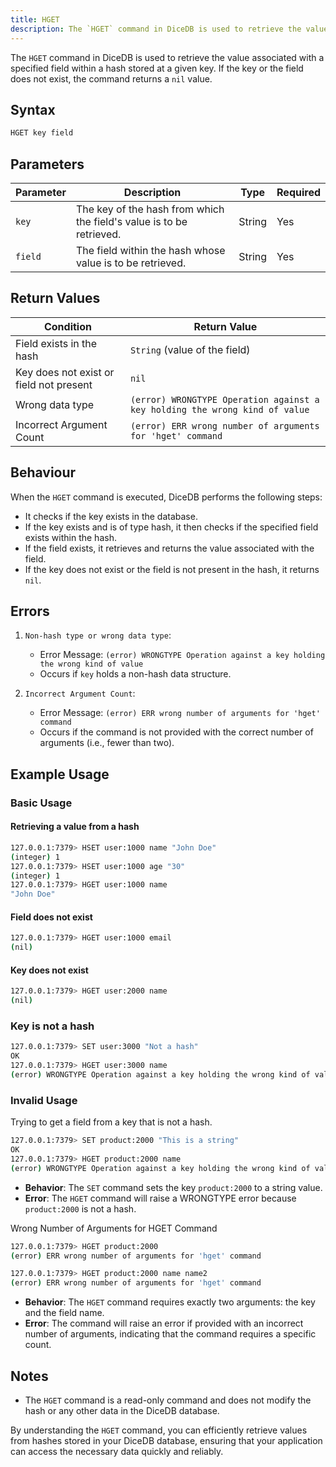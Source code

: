 ```yaml
---
title: HGET
description: The `HGET` command in DiceDB is used to retrieve the value associated with a specified field within a hash stored at a given key. If the key or the field does not exist, the command returns a `nil` value.
---
```


The `HGET` command in DiceDB is used to retrieve the value associated with a specified field within a hash stored at a given key. If the key or the field does not exist, the command returns a `nil` value.

## Syntax

```bash
HGET key field
```

## Parameters

| Parameter | Description                                                          | Type   | Required |
| --------- | -------------------------------------------------------------------- | ------ | -------- |
| `key`     | The key of the hash from which the field's value is to be retrieved. | String | Yes      |
| `field`   | The field within the hash whose value is to be retrieved.            | String | Yes      |

## Return Values

| Condition                               | Return Value                                                                |
| --------------------------------------- | --------------------------------------------------------------------------- |
| Field exists in the hash                | `String` (value of the field)                                               |
| Key does not exist or field not present | `nil`                                                                       |
| Wrong data type                         | `(error) WRONGTYPE Operation against a key holding the wrong kind of value` |
| Incorrect Argument Count                | `(error) ERR wrong number of arguments for 'hget' command`                  |

## Behaviour

When the `HGET` command is executed, DiceDB performs the following steps:

- It checks if the key exists in the database.
- If the key exists and is of type hash, it then checks if the specified field exists within the hash.
- If the field exists, it retrieves and returns the value associated with the field.
- If the key does not exist or the field is not present in the hash, it returns `nil`.

## Errors

1. `Non-hash type or wrong data type`:

   - Error Message: `(error) WRONGTYPE Operation against a key holding the wrong kind of value`
   - Occurs if `key` holds a non-hash data structure.

2. `Incorrect Argument Count`:

   - Error Message: `(error) ERR wrong number of arguments for 'hget' command`
   - Occurs if the command is not provided with the correct number of arguments (i.e., fewer than two).

## Example Usage

### Basic Usage

#### Retrieving a value from a hash

```bash
127.0.0.1:7379> HSET user:1000 name "John Doe"
(integer) 1
127.0.0.1:7379> HSET user:1000 age "30"
(integer) 1
127.0.0.1:7379> HGET user:1000 name
"John Doe"
```

#### Field does not exist

```bash
127.0.0.1:7379> HGET user:1000 email
(nil)
```

#### Key does not exist

```bash
127.0.0.1:7379> HGET user:2000 name
(nil)
```

### Key is not a hash

```bash
127.0.0.1:7379> SET user:3000 "Not a hash"
OK
127.0.0.1:7379> HGET user:3000 name
(error) WRONGTYPE Operation against a key holding the wrong kind of value
```

### Invalid Usage

Trying to get a field from a key that is not a hash.

```bash
127.0.0.1:7379> SET product:2000 "This is a string"
OK
127.0.0.1:7379> HGET product:2000 name
(error) WRONGTYPE Operation against a key holding the wrong kind of value
```

- **Behavior**: The `SET` command sets the key `product:2000` to a string value.
- **Error**: The `HGET` command will raise a WRONGTYPE error because `product:2000` is not a hash.

Wrong Number of Arguments for HGET Command

```bash
127.0.0.1:7379> HGET product:2000
(error) ERR wrong number of arguments for 'hget' command

127.0.0.1:7379> HGET product:2000 name name2
(error) ERR wrong number of arguments for 'hget' command
```

- **Behavior**: The `HGET` command requires exactly two arguments: the key and the field name.
- **Error**: The command will raise an error if provided with an incorrect number of arguments, indicating that the command requires a specific count.

## Notes

- The `HGET` command is a read-only command and does not modify the hash or any other data in the DiceDB database.

By understanding the `HGET` command, you can efficiently retrieve values from hashes stored in your DiceDB database, ensuring that your application can access the necessary data quickly and reliably.
